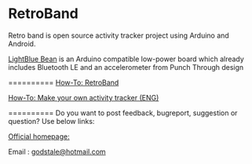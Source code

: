 RetroBand
==========

Retro band is open source activity tracker project using Arduino and Android.

[LightBlue Bean](https://punchthrough.com/bean) is an Arduino compatible low-power board which already includes Bluetooth LE and an accelerometer from Punch Through design

==========
[How-To: RetroBand](http://www.hardcopyworld.com/ngine/aduino/index.php/archives/871)

[How-To: Make your own activity tracker (ENG)](http://www.hardcopyworld.com/ngine/aduino/index.php/archives/975)


==========
Do you want to post feedback, bugreport, suggestion or question? Use below links:

[Official homepage: ](http://www.hardcopyworld.com)

Email : godstale@hotmail.com


